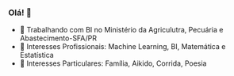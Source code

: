 ### Olá! 👋

- 🔭 Trabalhando com BI no Ministério da Agriculutra, Pecuária e Abastecimento-SFA/PR
- 🌱 Interesses Profissionais: Machine Learning, BI, Matemática e Estatística 
- 🌱 Interesses Particulares: Família, Aikido, Corrida, Poesia

<!--
**ricardofelippe/ricardofelippe** is a ✨ _special_ ✨ repository because its `README.md` (this file) appears on your GitHub profile.

Here are some ideas to get you started:

- 👯 I’m looking to collaborate on ...
- 🤔 I’m looking for help with ...
- 💬 Ask me about ...
- 📫 How to reach me: ...
- 😄 Pronouns: ...
- ⚡ Fun fact: ...
-->
